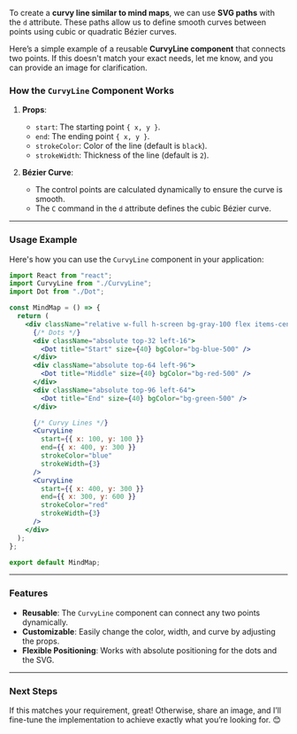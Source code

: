 To create a **curvy line similar to mind maps**, we can use **SVG paths** with the `d` attribute. These paths allow us to define smooth curves between points using cubic or quadratic Bézier curves.

Here’s a simple example of a reusable **CurvyLine component** that connects two points. If this doesn't match your exact needs, let me know, and you can provide an image for clarification.

### **How the `CurvyLine` Component Works**
1. **Props**:
   - `start`: The starting point `{ x, y }`.
   - `end`: The ending point `{ x, y }`.
   - `strokeColor`: Color of the line (default is `black`).
   - `strokeWidth`: Thickness of the line (default is `2`).

2. **Bézier Curve**:
   - The control points are calculated dynamically to ensure the curve is smooth.
   - The `C` command in the `d` attribute defines the cubic Bézier curve.

---

### **Usage Example**
Here's how you can use the `CurvyLine` component in your application:

```jsx
import React from "react";
import CurvyLine from "./CurvyLine";
import Dot from "./Dot";

const MindMap = () => {
  return (
    <div className="relative w-full h-screen bg-gray-100 flex items-center justify-center">
      {/* Dots */}
      <div className="absolute top-32 left-16">
        <Dot title="Start" size={40} bgColor="bg-blue-500" />
      </div>
      <div className="absolute top-64 left-96">
        <Dot title="Middle" size={40} bgColor="bg-red-500" />
      </div>
      <div className="absolute top-96 left-64">
        <Dot title="End" size={40} bgColor="bg-green-500" />
      </div>

      {/* Curvy Lines */}
      <CurvyLine
        start={{ x: 100, y: 100 }}
        end={{ x: 400, y: 300 }}
        strokeColor="blue"
        strokeWidth={3}
      />
      <CurvyLine
        start={{ x: 400, y: 300 }}
        end={{ x: 300, y: 600 }}
        strokeColor="red"
        strokeWidth={3}
      />
    </div>
  );
};

export default MindMap;
```

---

### **Features**
- **Reusable**: The `CurvyLine` component can connect any two points dynamically.
- **Customizable**: Easily change the color, width, and curve by adjusting the props.
- **Flexible Positioning**: Works with absolute positioning for the dots and the SVG.

---

### **Next Steps**
If this matches your requirement, great! Otherwise, share an image, and I’ll fine-tune the implementation to achieve exactly what you’re looking for. 😊